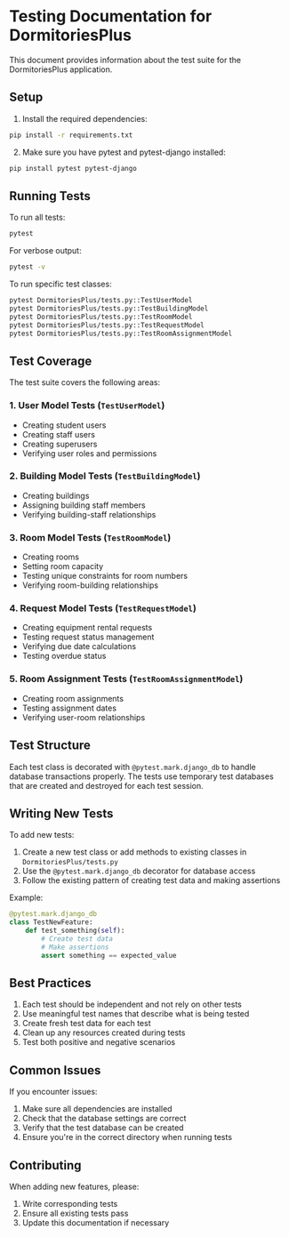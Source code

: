 # Testing Documentation for DormitoriesPlus

This document provides information about the test suite for the DormitoriesPlus application.

## Setup

1. Install the required dependencies:
```bash
pip install -r requirements.txt
```

2. Make sure you have pytest and pytest-django installed:
```bash
pip install pytest pytest-django
```

## Running Tests

To run all tests:
```bash
pytest
```

For verbose output:
```bash
pytest -v
```

To run specific test classes:
```bash
pytest DormitoriesPlus/tests.py::TestUserModel
pytest DormitoriesPlus/tests.py::TestBuildingModel
pytest DormitoriesPlus/tests.py::TestRoomModel
pytest DormitoriesPlus/tests.py::TestRequestModel
pytest DormitoriesPlus/tests.py::TestRoomAssignmentModel
```

## Test Coverage

The test suite covers the following areas:

### 1. User Model Tests (`TestUserModel`)
- Creating student users
- Creating staff users
- Creating superusers
- Verifying user roles and permissions

### 2. Building Model Tests (`TestBuildingModel`)
- Creating buildings
- Assigning building staff members
- Verifying building-staff relationships

### 3. Room Model Tests (`TestRoomModel`)
- Creating rooms
- Setting room capacity
- Testing unique constraints for room numbers
- Verifying room-building relationships

### 4. Request Model Tests (`TestRequestModel`)
- Creating equipment rental requests
- Testing request status management
- Verifying due date calculations
- Testing overdue status

### 5. Room Assignment Tests (`TestRoomAssignmentModel`)
- Creating room assignments
- Testing assignment dates
- Verifying user-room relationships

## Test Structure

Each test class is decorated with `@pytest.mark.django_db` to handle database transactions properly. The tests use temporary test databases that are created and destroyed for each test session.

## Writing New Tests

To add new tests:

1. Create a new test class or add methods to existing classes in `DormitoriesPlus/tests.py`
2. Use the `@pytest.mark.django_db` decorator for database access
3. Follow the existing pattern of creating test data and making assertions

Example:
```python
@pytest.mark.django_db
class TestNewFeature:
    def test_something(self):
        # Create test data
        # Make assertions
        assert something == expected_value
```

## Best Practices

1. Each test should be independent and not rely on other tests
2. Use meaningful test names that describe what is being tested
3. Create fresh test data for each test
4. Clean up any resources created during tests
5. Test both positive and negative scenarios

## Common Issues

If you encounter issues:

1. Make sure all dependencies are installed
2. Check that the database settings are correct
3. Verify that the test database can be created
4. Ensure you're in the correct directory when running tests

## Contributing

When adding new features, please:
1. Write corresponding tests
2. Ensure all existing tests pass
3. Update this documentation if necessary 
